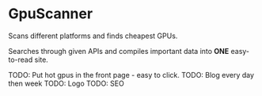 # GpuScanner
Scans different platforms and finds cheapest GPUs.

Searches through given APIs and compiles important data into **ONE** easy-to-read site.

TODO: Put hot gpus in the front page - easy to click.
TODO: Blog every day then week
TODO: Logo
TODO: SEO